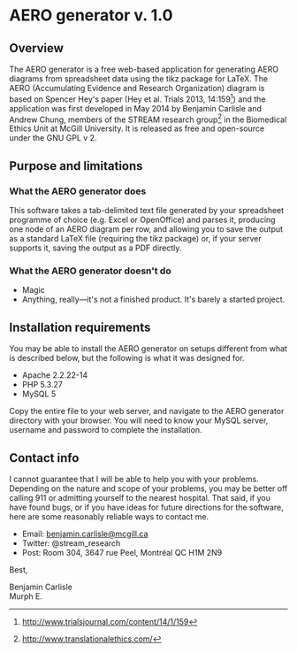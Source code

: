 AERO generator v. 1.0
==============

## Overview

The AERO generator is a free web-based application for generating AERO diagrams from spreadsheet data using the tikz package for LaTeX. The AERO (Accumulating Evidence and Research Organization) diagram is based on Spencer Hey's paper (Hey et al. Trials 2013, 14:159[^1]) and the application was first developed in May 2014 by Benjamin Carlisle and Andrew Chung, members of the STREAM research group[^2] in the Biomedical Ethics Unit at McGill University. It is released as free and open-source under the GNU GPL v 2.

[^1]: <http://www.trialsjournal.com/content/14/1/159>
[^2]: <http://www.translationalethics.com/>

## Purpose and limitations

### What the AERO generator does

This software takes a tab-delimited text file generated by your spreadsheet programme of choice (e.g. Excel or OpenOffice) and parses it, producing one node of an AERO diagram per row, and allowing you to save the output as a standard LaTeX file (requiring the tikz package) or, if your server supports it, saving the output as a PDF directly.

### What the AERO generator doesn't do

* Magic
* Anything, really—it's not a finished product. It's barely a started project.

## Installation requirements

You may be able to install the AERO generator on setups different from what is described below, but the following is what it was designed for.

* Apache 2.2.22-14
* PHP 5.3.27
* MySQL 5

Copy the entire file to your web server, and navigate to the AERO generator directory with your browser. You will need to know your MySQL server, username and password to complete the installation.

## Contact info

I cannot guarantee that I will be able to help you with your problems. Depending on the nature and scope of your problems, you may be better off calling 911 or admitting yourself to the nearest hospital. That said, if you have found bugs, or if you have ideas for future directions for the software, here are some reasonably reliable ways to contact me.

* Email: <benjamin.carlisle@mcgill.ca>
* Twitter: @stream_research
* Post: Room 304, 3647 rue Peel, Montréal QC H1M 2N9

Best,

Benjamin Carlisle  
Murph E.